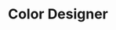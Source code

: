 ---
layout : sparkle
title : "Color Designer"
summary : "A tool to help you with building a color palette and generate tints and shades based on it."
visit : https://colordesigner.io/
tags : ["color"]
category : "design"
---